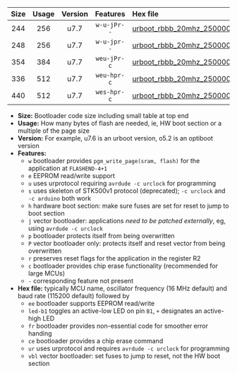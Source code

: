 |Size|Usage|Version|Features|Hex file|
|:-:|:-:|:-:|:-:|:--|
|244|256|u7.7|`w-u-jPr--`|[urboot_rbbb_20mhz_250000bps_led+b5_ur_vbl.hex](https://raw.githubusercontent.com/stefanrueger/urboot.hex/main/boards/rbbb/fcpu_20mhz/250000_bps/urboot_rbbb_20mhz_250000bps_led+b5_ur_vbl.hex)|
|248|256|u7.7|`w-u-jpr--`|[urboot_rbbb_20mhz_250000bps_led+b5_fr_ur_vbl.hex](https://raw.githubusercontent.com/stefanrueger/urboot.hex/main/boards/rbbb/fcpu_20mhz/250000_bps/urboot_rbbb_20mhz_250000bps_led+b5_fr_ur_vbl.hex)|
|354|384|u7.7|`weu-jPr-c`|[urboot_rbbb_20mhz_250000bps_ee_led+b5_fr_ce_ur_vbl.hex](https://raw.githubusercontent.com/stefanrueger/urboot.hex/main/boards/rbbb/fcpu_20mhz/250000_bps/urboot_rbbb_20mhz_250000bps_ee_led+b5_fr_ce_ur_vbl.hex)|
|336|512|u7.7|`weu-hpr-c`|[urboot_rbbb_20mhz_250000bps_ee_led+b5_fr_ce_ur.hex](https://raw.githubusercontent.com/stefanrueger/urboot.hex/main/boards/rbbb/fcpu_20mhz/250000_bps/urboot_rbbb_20mhz_250000bps_ee_led+b5_fr_ce_ur.hex)|
|440|512|u7.7|`wes-hpr-c`|[urboot_rbbb_20mhz_250000bps_ee_led+b5_fr_ce.hex](https://raw.githubusercontent.com/stefanrueger/urboot.hex/main/boards/rbbb/fcpu_20mhz/250000_bps/urboot_rbbb_20mhz_250000bps_ee_led+b5_fr_ce.hex)|

- **Size:** Bootloader code size including small table at top end
- **Usage:** How many bytes of flash are needed, ie, HW boot section or a multiple of the page size
- **Version:** For example, u7.6 is an urboot version, o5.2 is an optiboot version
- **Features:**
  + `w` bootloader provides `pgm_write_page(sram, flash)` for the application at `FLASHEND-4+1`
  + `e` EEPROM read/write support
  + `u` uses urprotocol requiring `avrdude -c urclock` for programming
  + `s` uses skeleton of STK500v1 protocol (deprecated); `-c urclock` and `-c arduino` both work
  + `h` hardware boot section: make sure fuses are set for reset to jump to boot section
  + `j` vector bootloader: applications *need to be patched externally*, eg, using `avrdude -c urclock`
  + `p` bootloader protects itself from being overwritten
  + `P` vector bootloader only: protects itself and reset vector from being overwritten
  + `r` preserves reset flags for the application in the register R2
  + `c` bootloader provides chip erase functionality (recommended for large MCUs)
  + `-` corresponding feature not present
- **Hex file:** typically MCU name, oscillator frequency (16 MHz default) and baud rate (115200 default) followed by
  + `ee` bootloader supports EEPROM read/write
  + `led-b1` toggles an active-low LED on pin `B1`, `+` designates an active-high LED
  + `fr` bootloader provides non-essential code for smoother error handing
  + `ce` bootloader provides a chip erase command
  + `ur` uses urprotocol and requires `avrdude -c urclock` for programming
  + `vbl` vector bootloader: set fuses to jump to reset, not the HW boot section
